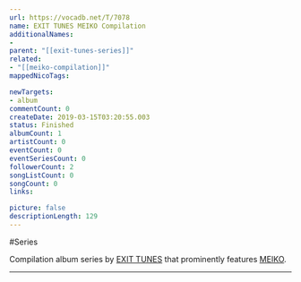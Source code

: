 ```yaml
---
url: https://vocadb.net/T/7078
name: EXIT TUNES MEIKO Compilation
additionalNames: 
- 
parent: "[[exit-tunes-series]]"
related:
- "[[meiko-compilation]]"
mappedNicoTags:

newTargets:
- album
commentCount: 0
createDate: 2019-03-15T03:20:55.003
status: Finished
albumCount: 1
artistCount: 0
eventCount: 0
eventSeriesCount: 0
followerCount: 2
songListCount: 0
songCount: 0
links: 

picture: false
descriptionLength: 129
---
```


#Series

Compilation album series by [EXIT TUNES](https://vocadb.net/Ar/107) that prominently features [MEIKO](https://vocadb.net/Ar/176).

---

